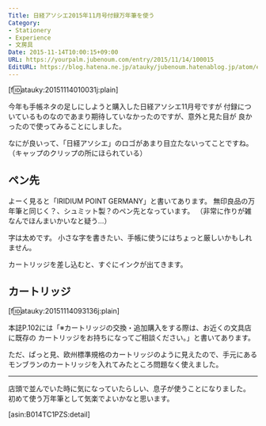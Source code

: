 ```yaml
---
Title: 日経アソシエ2015年11月号付録万年筆を使う
Category:
- Stationery
- Experience
- 文房具
Date: 2015-11-14T10:00:15+09:00
URL: https://yourpalm.jubenoum.com/entry/2015/11/14/100015
EditURL: https://blog.hatena.ne.jp/atauky/jubenoum.hatenablog.jp/atom/entry/9247541947915340507
---
```


[f:id:atauky:20151114010031j:plain]

今年も手帳ネタの足しにしようと購入した日経アソシエ11月号ですが
付録についているものなのであまり期待していなかったのですが、意外と見た目が
良かったので使ってみることにしました。

なにが良いって、「日経アソシエ」のロゴがあまり目立たないってことですね。
（キャップのクリップの所にほられている）

## ペン先

よーく見ると「IRIDIUM POINT GERMANY」と書いてあります。
無印良品の万年筆と同じく？、シュミット製？のペン先となっています。
（非常に作りが雑なんでほんまいかいなと疑う…）

字は太めです。
小さな字を書きたい、手帳に使うにはちょっと厳しいかもしれません。

カートリッジを差し込むと、すぐにインクが出てきます。

## カートリッジ

[f:id:atauky:20151114093136j:plain]

本誌P.102には「※カートリッジの交換・追加購入をする際は、お近くの文具店に既存の
カートリッジをお持ちになってご相談ください。」と書いてあります。

ただ、ぱっと見、欧州標準規格のカートリッジのように見えたので、手元にある
モンブランのカートリッジを入れてみたところ問題なく使えました。

- - - - -

店頭で並んでいた時に気になっていたらしい、息子が使うことになりました。
初めて使う万年筆として気楽でよいかなと思います。

[asin:B014TC1PZS:detail]

